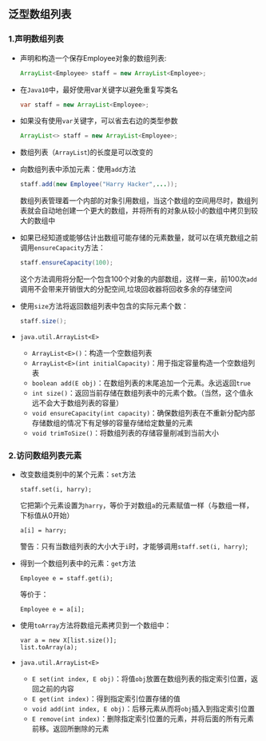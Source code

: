 ## 泛型数组列表

### 1.声明数组列表

- 声明和构造一个保存Employee对象的数组列表:

  ```java
  ArrayList<Employee> staff = new ArrayList<Employee>;
  ```

- 在`Java10`中，最好使用var关键字以避免重复写类名

  ```java
  var staff = new ArrayList<Employee>;
  ```

- 如果没有使用`var`关键字，可以省去右边的类型参数

  ```java
  ArrayList<> staff = new ArrayList<Employee>;
  ```

- 数组列表（`ArrayList`)的长度是可以改变的

- 向数组列表中添加元素：使用`add`方法

  ```java
  staff.add(new Employee("Harry Hacker",...));
  ```

  数组列表管理着一个内部的对象引用数组，当这个数组的空间用尽时，数组列表就会自动地创建一个更大的数组，并将所有的对象从较小的数组中拷贝到较大的数组中

- 如果已经知道或能够估计出数组可能存储的元素数量，就可以在填充数组之前调用`ensureCapacity`方法：

  ```java
  staff.ensureCapacity(100);
  ```

  这个方法调用将分配一个包含100个对象的内部数组，这样一来，前100次`add`调用不会带来开销很大的分配空间,垃圾回收器将回收多余的存储空间

- 使用`size`方法将返回数组列表中包含的实际元素个数：

  ```java
  staff.size();
  ```

- `java.util.ArrayList<E>`
  - `ArrayList<E>()`：构造一个空数组列表
  - `ArrayList<E>(int initialCapacity)`：用于指定容量构造一个空数组列表
  - `boolean add(E obj)`：在数组列表的末尾追加一个元素。永远返回`true`
  - `int size()`：返回当前存储在数组列表中的元素个数。（当然，这个值永远不会大于数组列表的容量）
  - `void ensureCapacity(int capacity)`：确保数组列表在不重新分配内部存储数组的情况下有足够的容量存储给定数量的元素
  - `void trimToSize()`：将数组列表的存储容量削减到当前大小

### 2.访问数组列表元素

- 改变数组类别中的某个元素：`set`方法

  ```
  staff.set(i, harry);
  ```

  它把第i个元素设置为`harry`，等价于对数组`a`的元素赋值一样（与数组一样，下标值从0开始）

  ```
  a[i] = harry;
  ```

  警告：只有当数组列表的大小大于`i`时，才能够调用`staff.set(i, harry)`;

- 得到一个数组列表中的元素：`get`方法

  ```
  Employee e = staff.get(i);
  ```

  等价于：

  ```
  Employee e = a[i];
  ```

- 使用`toArray`方法将数组元素拷贝到一个数组中：

  ```
  var a = new X[list.size()];
  list.toArray(a);
  ```

- `java.util.ArrayList<E>`
  - `E set(int index, E obj)`：将值`obj`放置在数组列表的指定索引位置，返回之前的内容
  - `E get(int index)`：得到指定索引位置存储的值
  - `void add(int index, E obj)`：后移元素从而将`obj`插入到指定索引位置
  - `E remove(int index)`：删除指定索引位置的元素，并将后面的所有元素前移。返回所删除的元素



